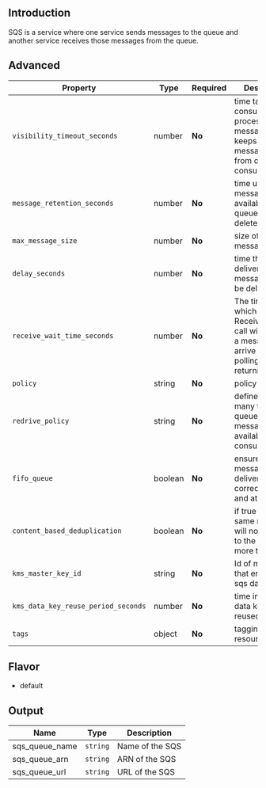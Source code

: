 ## Introduction
SQS is a service where one service sends messages to the queue and another service receives those messages from the queue.

## Advanced

| Property                           | Type            | Required | Description                        |
|------------------------------------|-----------------|----------|------------------------------------|
| `visibility_timeout_seconds`       | number          | **No**  |  time taken by a consumer to process the message and keeps the message hidden from other consumers|
| `message_retention_seconds`        | number          | **No**  |  time until which message will be available in the queue if not deleted |
| `max_message_size`                 | number          | **No**  |  size of the message        |
| `delay_seconds`                    | number          | **No**  |  time that delivery of messages will be delayed |
| `receive_wait_time_seconds`        | number          | **No**  |  The time for which a ReceiveMessage call will wait for a message to arrive (long polling) before returning |
| `policy`                           | string          | **No**  |  policy for sqs
| `redrive_policy`                   | string          | **No**  |  defines how many times queue will make messages available for the consumers
| `fifo_queue`                       | boolean         | **No**  |  ensures messages are delivered in correct order and at right time
| `content_based_deduplication`      | boolean         | **No**  |  if true ensures same messages will not be sent to the queue more than once
| `kms_master_key_id`                | string          | **No**  |  Id of master key that encrypts the sqs data
| `kms_data_key_reuse_period_seconds`| number          | **No**  |  time in which data key can be reused
| `tags`                             | object          | **No**  |  tagging resources

## Flavor

- default


## Output 

| Name           | Type     | Description     |
|----------------|----------|-----------------|
| sqs_queue_name | `string` | Name of the SQS |
| sqs_queue_arn  | `string` | ARN of the SQS  |
| sqs_queue_url  | `string` | URL of the SQS  |

